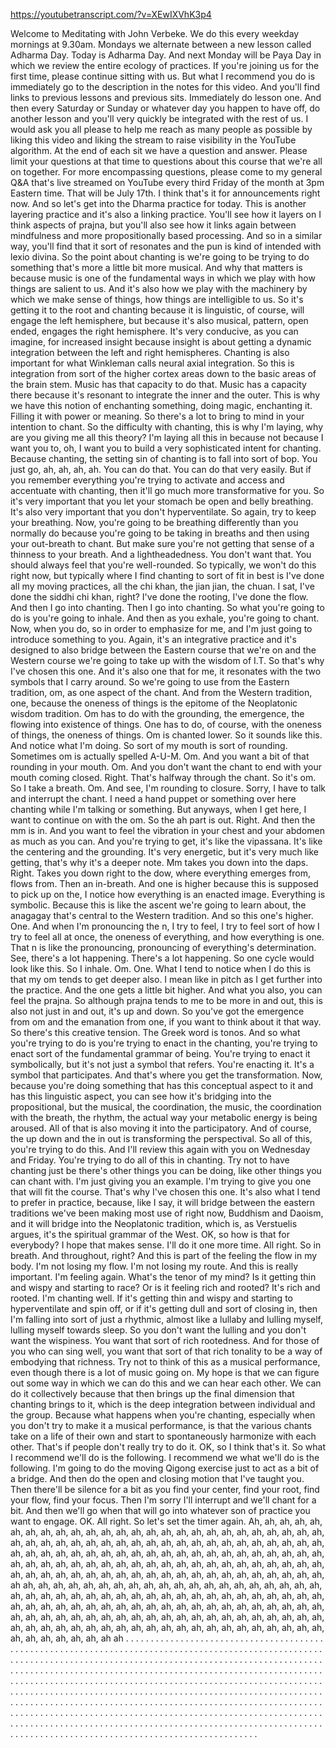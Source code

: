 https://youtubetranscript.com/?v=XEwIXVhK3p4

 Welcome to Meditating with John Verbeke. We do this every weekday mornings at 9.30am. Mondays we alternate between a new lesson called Adharma Day. Today is Adharma Day. And next Monday will be Paya Day in which we review the entire ecology of practices. If you're joining us for the first time, please continue sitting with us. But what I recommend you do is immediately go to the description in the notes for this video. And you'll find links to previous lessons and previous sits. Immediately do lesson one. And then every Saturday or Sunday or whatever day you happen to have off, do another lesson and you'll very quickly be integrated with the rest of us. I would ask you all please to help me reach as many people as possible by liking this video and liking the stream to raise visibility in the YouTube algorithm. At the end of each sit we have a question and answer. Please limit your questions at that time to questions about this course that we're all on together. For more encompassing questions, please come to my general Q&A that's live streamed on YouTube every third Friday of the month at 3pm Eastern time. That will be July 17th. I think that's it for announcements right now. And so let's get into the Dharma practice for today. This is another layering practice and it's also a linking practice. You'll see how it layers on I think aspects of prajna, but you'll also see how it links again between mindfulness and more propositionally based processing. And so in a similar way, you'll find that it sort of resonates and the pun is kind of intended with lexio divina. So the point about chanting is we're going to be trying to do something that's more a little bit more musical. And why that matters is because music is one of the fundamental ways in which we play with how things are salient to us. And it's also how we play with the machinery by which we make sense of things, how things are intelligible to us. So it's getting it to the root and chanting because it is linguistic, of course, will engage the left hemisphere, but because it's also musical, pattern, open ended, engages the right hemisphere. It's very conducive, as you can imagine, for increased insight because insight is about getting a dynamic integration between the left and right hemispheres. Chanting is also important for what Winkleman calls neural axial integration. So this is integration from sort of the higher cortex areas down to the basic areas of the brain stem. Music has that capacity to do that. Music has a capacity there because it's resonant to integrate the inner and the outer. This is why we have this notion of enchanting something, doing magic, enchanting it. Filling it with power or meaning. So there's a lot to bring to mind in your intention to chant. So the difficulty with chanting, this is why I'm laying, why are you giving me all this theory? I'm laying all this in because not because I want you to, oh, I want you to build a very sophisticated intent for chanting. Because chanting, the setting sin of chanting is to fall into sort of bop. You just go, ah, ah, ah, ah. You can do that. You can do that very easily. But if you remember everything you're trying to activate and access and accentuate with chanting, then it'll go much more transformative for you. So it's very important that you let your stomach be open and belly breathing. It's also very important that you don't hyperventilate. So again, try to keep your breathing. Now, you're going to be breathing differently than you normally do because you're going to be taking in breaths and then using your out-breath to chant. But make sure you're not getting that sense of a thinness to your breath. And a lightheadedness. You don't want that. You should always feel that you're well-rounded. So typically, we won't do this right now, but typically where I find chanting to sort of fit in best is I've done all my moving practices, all the chi khan, the jian jian, the chuan. I sat, I've done the siddhi chi khan, right? I've done the rooting, I've done the flow. And then I go into chanting. Then I go into chanting. So what you're going to do is you're going to inhale. And then as you exhale, you're going to chant. Now, when you do, so in order to emphasize for me, and I'm just going to introduce something to you. Again, it's an integrative practice and it's designed to also bridge between the Eastern course that we're on and the Western course we're going to take up with the wisdom of I.T. So that's why I've chosen this one. And it's also one that for me, it resonates with the two symbols that I carry around. So we're going to use from the Eastern tradition, om, as one aspect of the chant. And from the Western tradition, one, because the oneness of things is the epitome of the Neoplatonic wisdom tradition. Om has to do with the grounding, the emergence, the flowing into existence of things. One has to do, of course, with the oneness of things, the oneness of things. Om is chanted lower. So it sounds like this. And notice what I'm doing. So sort of my mouth is sort of rounding. Sometimes om is actually spelled A-U-M. Om. And you want a bit of that rounding in your mouth. Om. And you don't want the chant to end with your mouth coming closed. Right. That's halfway through the chant. So it's om. So I take a breath. Om. And see, I'm rounding to closure. Sorry, I have to talk and interrupt the chant. I need a hand puppet or something over here chanting while I'm talking or something. But anyways, when I get here, I want to continue on with the om. So the ah part is out. Right. And then the mm is in. And you want to feel the vibration in your chest and your abdomen as much as you can. And you're trying to get, it's like the vipassana. It's like the centering and the grounding. It's very energetic, but it's very much like getting, that's why it's a deeper note. Mm takes you down into the daps. Right. Takes you down right to the dow, where everything emerges from, flows from. Then an in-breath. And one is higher because this is supposed to pick up on the, I notice how everything is an enacted image. Everything is symbolic. Because this is like the ascent we're going to learn about, the anagagay that's central to the Western tradition. And so this one's higher. One. And when I'm pronouncing the n, I try to feel, I try to feel sort of how I try to feel all at once, the oneness of everything, and how everything is one. That n is like the pronouncing, pronouncing of everything's determination. See, there's a lot happening. There's a lot happening. So one cycle would look like this. So I inhale. Om. One. What I tend to notice when I do this is that my om tends to get deeper also. I mean like in pitch as I get further into the practice. And the one gets a little bit higher. And what you also, you can feel the prajna. So although prajna tends to me to be more in and out, this is also not just in and out, it's up and down. So you've got the emergence from om and the emanation from one, if you want to think about it that way. So there's this creative tension. The Greek word is tonos. And so what you're trying to do is you're trying to enact in the chanting, you're trying to enact sort of the fundamental grammar of being. You're trying to enact it symbolically, but it's not just a symbol that refers. You're enacting it. It's a symbol that participates. And that's where you get the transformation. Now, because you're doing something that has this conceptual aspect to it and has this linguistic aspect, you can see how it's bridging into the propositional, but the musical, the coordination, the music, the coordination with the breath, the rhythm, the actual way your metabolic energy is being aroused. All of that is also moving it into the participatory. And of course, the up down and the in out is transforming the perspectival. So all of this, you're trying to do this. And I'll review this again with you on Wednesday and Friday. You're trying to do all of this in chanting. Try not to have chanting just be there's other things you can be doing, like other things you can chant with. I'm just giving you an example. I'm trying to give you one that will fit the course. That's why I've chosen this one. It's also what I tend to prefer in practice, because, like I say, it will bridge between the eastern traditions we've been making most use of right now, Buddhism and Daoism, and it will bridge into the Neoplatonic tradition, which is, as Verstuelis argues, it's the spiritual grammar of the West. OK, so how is that for everybody? I hope that makes sense. I'll do it one more time. All right. So in breath. And throughout, right? And this is part of the feeling the flow in my body. I'm not losing my flow. I'm not losing my route. And this is really important. I'm feeling again. What's the tenor of my mind? Is it getting thin and wispy and starting to race? Or is it feeling rich and rooted? It's rich and rooted. I'm chanting well. If it's getting thin and wispy and starting to hyperventilate and spin off, or if it's getting dull and sort of closing in, then I'm falling into sort of just a rhythmic, almost like a lullaby and lulling myself, lulling myself towards sleep. So you don't want the lulling and you don't want the wispiness. You want that sort of rich rootedness. And for those of you who can sing well, you want that sort of that rich tonality to be a way of embodying that richness. Try not to think of this as a musical performance, even though there is a lot of music going on. My hope is that we can figure out some way in which we can do this and we can hear each other. We can do it collectively because that then brings up the final dimension that chanting brings to it, which is the deep integration between individual and the group. Because what happens when you're chanting, especially when you don't try to make it a musical performance, is that the various chants take on a life of their own and start to spontaneously harmonize with each other. That's if people don't really try to do it. OK, so I think that's it. So what I recommend we'll do is the following. I recommend we what we'll do is the following. I'm going to do the moving Qigong exercise just to act as a bit of a bridge. And then do the open and closing motion that I've taught you. Then there'll be silence for a bit as you find your center, find your root, find your flow, find your focus. Then I'm sorry I'll interrupt and we'll chant for a bit. And then we'll go when that will go into whatever son of practice you want to engage. OK. All right. So let's set the timer again. Ah, ah, ah, ah, ah, ah, ah, ah, ah, ah, ah, ah, ah, ah, ah, ah, ah, ah, ah, ah, ah, ah, ah, ah, ah, ah, ah, ah, ah, ah, ah, ah, ah, ah, ah, ah, ah, ah, ah, ah, ah, ah, ah, ah, ah, ah, ah, ah, ah, ah, ah, ah, ah, ah, ah, ah, ah, ah, ah, ah, ah, ah, ah, ah, ah, ah, ah, ah, ah, ah, ah, ah, ah, ah, ah, ah, ah, ah, ah, ah, ah, ah, ah, ah, ah, ah, ah, ah, ah, ah, ah, ah, ah, ah, ah, ah, ah, ah, ah, ah, ah, ah, ah, ah, ah, ah, ah, ah, ah, ah, ah ah, ah, ah, ah, ah, ah, ah, ah, ah, ah, ah, ah, ah, ah, ah, ah, ah, ah, ah, ah, ah, ah, ah, ah, ah, ah, ah, ah, ah, ah, ah, ah, ah, ah, ah, ah, ah, ah, ah, ah, ah, ah, ah, ah, ah, ah, ah, ah, ah, ah, ah, ah, ah, ah, ah, ah, ah, ah, ah, ah, ah, ah, ah, ah, ah, ah, ah, ah, ah, ah, ah, ah, ah, ah, ah, ah, ah, ah, ah, ah, ah, ah, ah, ah, ah, ah, ah, ah, ah, ah, ah, ah, ah, ah, ah, ah, ah, ah, ah, ah, ah, ah, ah, ah, ah, ah, ah, ah, ah, ah, ah ah . . . . . . . . . . . . . . . . . . . . . . . . . . . . . . . . . . . . . . . . . . . . . . . . . . . . . . . . . . . . . . . . . . . . . . . . . . . . . . . . . . . . . . . . . . . . . . . . . . . . . . . . . . . . . . . . . . . . . . . . . . . . . . . . . . . . . . . . . . . . . . . . . . . . . . . . . . . . . . . . . . . . . . . . . . . . . . . . . . . . . . . . . . . . . . . . . . . . . . . . . . . . . . . . . . . . . . . . . . . . . . . . . . . . . . . . . . . . . . . . . . . . . . . . . . . . . . . . . . . . . . . . . . . . . . . . . . . . . . . . . . . . . . . . . . . . . . . . . . . . . . . . . . . . . . . . . . . . . . . . . . . . . . . . . . . . . . . . . . . . . . . . . . . . . . . . . . . . . . . . . . . . . . . . . . . . . . . . . . . . . . . . . . . . . . . . . . . . . . . . . . . . . . . . . . . . . . . . . . . . . . . . . . . . . . . . . . . . . . . . . . . . . . . . . . . . . . . . . . . . . . . . . . . . . . . . . . . . . . . . . . . . . . . . . . . . . . . . . . . . . . . . . . . . . . . . . . . . . . . . . . . . . . . . . . . . . . . . . . . . . . . . . . . . . . . . . . . . . . . . . . . . . . . . . . . . . . . . . . . . . . . . . . . . . . . . . .